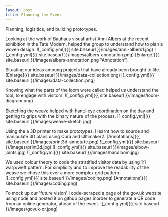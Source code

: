 ```yaml
---
layout: post
title: Planning the Event
---
```


Planning, logisitics, and building prototypes.

Looking at the work of Bauhaus visual artist Anni Albers at the recent exhibition in the Tate Modern, helped the group to understand how to plan a woven design.
![_config.yml]({{ site.baseurl }}/images/anni-albers1.jpg)
![_config.yml]({{ site.baseurl }}/images/albers-annotation.png)
[Enlarge]({{ site.baseurl }}/images/albers-annotation.png "Annotation")

Situating our ideas amoung projects that have already been brought to life. [Enlarge]({{ site.baseurl }}/images/data-collection.png)
![_config.yml]({{ site.baseurl }}/images/data-collection.png)

Knowing what the parts of the loom were called helped us understand the tool, to engage with visitors. 
![_config.yml]({{ site.baseurl }}/images/loom-diagram.png)

Sketching the weave helped with hand-eye coordination on the day and getting to grips with the binary nature of the process. 
![_config.yml]({{ site.baseurl }}/images/weave-sketch.jpg)

Using the a 3D printer to make prototypes, I learnt how to source and manipulate 3D plans using Cura and Ultimaker2. [Annotations]({{ site.baseurl }}/images/print3d-annotate.png)
![_config.yml]({{ site.baseurl }}/images/print3d.jpg)
![_config.yml]({{ site.baseurl }}/images/elbow-joints.jpg)
![_config.yml]({{ site.baseurl }}/images/handloom.jpg)

We used colour theory to code the stratified visitor data by using 1:1 warp/weft pattern. For simplicity and to improve the readability of the weave we chose this over a more complex grid pattern.  
![_config.yml]({{ site.baseurl }}/images/coding.png)
[Annotations]({{ site.baseurl }}/images/coding.png)

To mock up our 'future vision' I code-scraped a page of the gov.uk website using node and hosted it on github pages inorder to generate a QR code from an online generator, ahead of the event.
![_config.yml]({{ site.baseurl }}/images/govuk-qr.jpeg)





